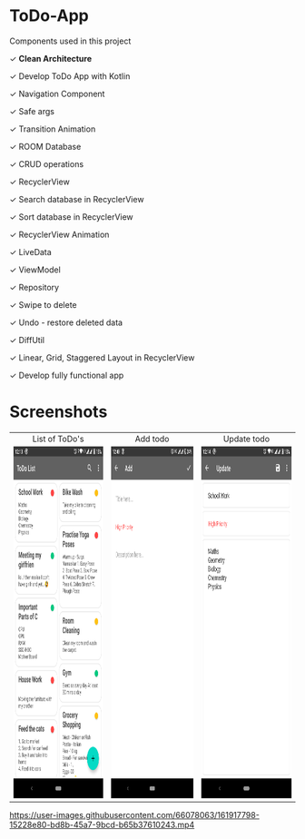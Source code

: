 # ToDo-App

Components used in this project

✓ **Clean Architecture**

✓ Develop ToDo App with Kotlin

✓ Navigation Component

✓ Safe args

✓ Transition Animation

✓ ROOM Database

✓ CRUD operations

✓ RecyclerView

✓ Search database in RecyclerView

✓ Sort database in RecyclerView

✓ RecyclerView Animation

✓ LiveData

✓ ViewModel

✓ Repository

✓ Swipe to delete

✓ Undo - restore deleted data

✓ DiffUtil

✓ Linear, Grid, Staggered Layout in RecyclerView

✓ Develop fully functional app


# Screenshots


<table>
  <tr>
    <td align="center">List of ToDo's</td>
     <td align="center">Add todo</td>
    <td align="center">Update todo</td>
  </tr>
  <tr>
    <td><img src="screenshots/Screen 1.png" width=480 height=620></td>
    <td><img src="screenshots/Add Screen (2).png" width=480 height=620></td>
    <td><img src="screenshots/Update Screen.png" width=480 height=620></td>
   
  </tr>
 </table>








https://user-images.githubusercontent.com/66078063/161917798-15228e80-bd8b-45a7-9bcd-b65b37610243.mp4


